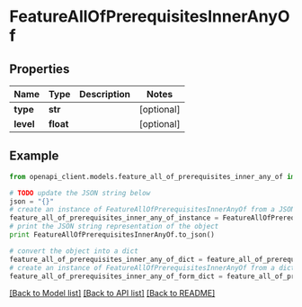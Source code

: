 # FeatureAllOfPrerequisitesInnerAnyOf


## Properties
Name | Type | Description | Notes
------------ | ------------- | ------------- | -------------
**type** | **str** |  | [optional] 
**level** | **float** |  | [optional] 

## Example

```python
from openapi_client.models.feature_all_of_prerequisites_inner_any_of import FeatureAllOfPrerequisitesInnerAnyOf

# TODO update the JSON string below
json = "{}"
# create an instance of FeatureAllOfPrerequisitesInnerAnyOf from a JSON string
feature_all_of_prerequisites_inner_any_of_instance = FeatureAllOfPrerequisitesInnerAnyOf.from_json(json)
# print the JSON string representation of the object
print FeatureAllOfPrerequisitesInnerAnyOf.to_json()

# convert the object into a dict
feature_all_of_prerequisites_inner_any_of_dict = feature_all_of_prerequisites_inner_any_of_instance.to_dict()
# create an instance of FeatureAllOfPrerequisitesInnerAnyOf from a dict
feature_all_of_prerequisites_inner_any_of_form_dict = feature_all_of_prerequisites_inner_any_of.from_dict(feature_all_of_prerequisites_inner_any_of_dict)
```
[[Back to Model list]](../README.md#documentation-for-models) [[Back to API list]](../README.md#documentation-for-api-endpoints) [[Back to README]](../README.md)



